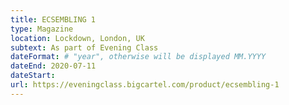```yaml
---
title: ECSEMBLING 1
type: Magazine
location: Lockdown, London, UK
subtext: As part of Evening Class
dateFormat: # "year", otherwise will be displayed MM.YYYY
dateEnd: 2020-07-11
dateStart:
url: https://eveningclass.bigcartel.com/product/ecsembling-1
---
```

